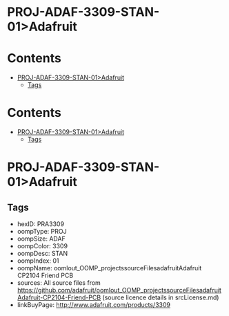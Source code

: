 
PROJ-ADAF-3309-STAN-01>Adafruit
===============================

Contents
========

* [PROJ-ADAF-3309-STAN-01>Adafruit](#proj-adaf-3309-stan-01adafruit)
	* [Tags](#tags)

Contents
========

* [PROJ-ADAF-3309-STAN-01>Adafruit](#proj-adaf-3309-stan-01adafruit)
	* [Tags](#tags)

# PROJ-ADAF-3309-STAN-01>Adafruit

## Tags

- hexID: PRA3309
- oompType: PROJ
- oompSize: ADAF
- oompColor: 3309
- oompDesc: STAN
- oompIndex: 01
- oompName: oomlout_OOMP_projectssourceFilesadafruitAdafruit CP2104 Friend PCB
- sources: All source files from https://github.com/adafruit/oomlout_OOMP_projectssourceFilesadafruitAdafruit-CP2104-Friend-PCB (source licence details in srcLicense.md)
- linkBuyPage: http://www.adafruit.com/products/3309

